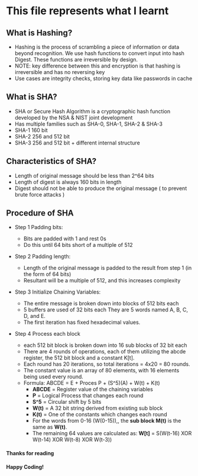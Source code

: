 # This file represents what I learnt

## What is Hashing?

-   Hashing is the process of scrambling a piece of information or data beyond recognition. We use hash functions to convert input into hash Digest. These functions are irreversible by design.
-   NOTE: key difference between this and encryption is that hashing is irreversible and has no reversing key
-   Use cases are integrity checks, storing key data like passwords in cache

## What is SHA?

-   SHA or Secure Hash Algorithm is a cryptographic hash function developed by the NSA & NIST joint development
-   Has multiple families such as SHA-0, SHA-1, SHA-2 & SHA-3
-   SHA-1 160 bit
-   SHA-2 256 and 512 bit
-   SHA-3 256 and 512 bit + different internal structure

## Characteristics of SHA?

-   Length of original message should be less than 2^64 bits
-   Length of digest is always 160 bits in length
-   Digest should not be able to produce the original message ( to prevent brute force attacks )

## Procedure of SHA

-   Step 1 Padding bits:

    -   Bits are padded with 1 and rest 0s
    -   Do this until 64 bits short of a multiple of 512

-   Step 2 Padding length:

    -   Length of the original message is padded to the result from step 1 (in the form of 64 bits)
    -   Resultant will be a multiple of 512, and this increases complexity

-   Step 3 Initialize Chaining Variables:

    -   The entire message is broken down into blocks of 512 bits each
    -   5 buffers are used of 32 bits each
        They are 5 words named A, B, C, D, and E.
    -   The first iteration has fixed hexadecimal values.

-   Step 4 Process each block
    -   each 512 bit block is broken down into 16 sub blocks of 32 bit each
    -   There are 4 rounds of operations, each of them utilizing the abcde register, the 512 bit block and a constant K[t].
    -   Each round has 20 iterations, so total iterations = 4x20 = 80 rounds.
    -   The constant value is an array of 80 elements, with 16 elements being used every round.
    -   Formula: ABCDE = E + Proces P + (S^5)(A) + W(t) + K(t)
        -   **ABCDE** = Register value of the chaining variables
        -   **P** = Logical Process that changes each round
        -   **S^5** = Circular shift by 5 bits
        -   **W(t)** = A 32 bit string derived from existing sub block
        -   **K(t)** = One of the constants which changes each round
        -   For the words from 0-16 (W(0-15)),, the **sub block M(t)** is the same as **W(t)**.
        -   The remaining 64 values are calculated as: **W[t]** = S(W(t-16) XOR W(t-14) XOR W(t-8) XOR W(t-3))

#### Thanks for reading

#### Happy Coding!
